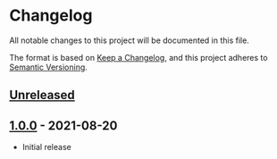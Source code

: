 # Changelog
All notable changes to this project will be documented in this file.

The format is based on [Keep a Changelog](https://keepachangelog.com/en/1.1.0/),
and this project adheres to [Semantic Versioning](https://semver.org/spec/v2.0.0.html).

## [Unreleased]

## [1.0.0] - 2021-08-20

- Initial release

[Unreleased]: https://github.com/Railway-CCS/dissectors/compare/v1.0.0...master
[1.0.0]: https://github.com/Railway-CCS/dissectors/releases/tag/v1.0.0

